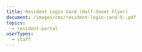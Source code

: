 ```yaml
---
title: Resident Login Card (Half-Sheet Flyer)
document: /images/cms/resident-login-card-5-.pdf
topics:
  - resident-portal
userTypes:
  - staff
---
```

